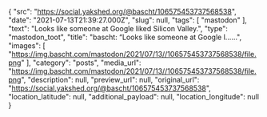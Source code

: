 {
  "src": "https://social.yakshed.org/@bascht/106575453737568538",
  "date": "2021-07-13T21:39:27.000Z",
  "slug": null,
  "tags": [
    "mastodon"
  ],
  "text": "Looks like someone at Google liked Silicon Valley.",
  "type": "mastodon_toot",
  "title": "bascht: “Looks like someone at Google l……",
  "images": [
    "https://img.bascht.com/mastodon/2021/07/13//106575453737568538/file.png"
  ],
  "category": "posts",
  "media_url": "https://img.bascht.com/mastodon/2021/07/13//106575453737568538/file.png",
  "description": null,
  "preview_url": null,
  "original_url": "https://social.yakshed.org/@bascht/106575453737568538",
  "location_latitude": null,
  "additional_payload": null,
  "location_longitude": null
}
